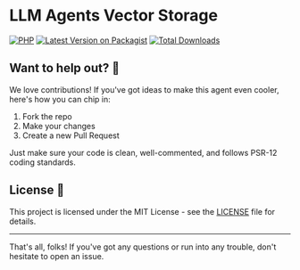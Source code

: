 # LLM Agents Vector Storage

[![PHP](https://img.shields.io/packagist/php-v/llm-agents-php/vector-storage.svg?style=flat-square)](https://packagist.org/packages/llm-agents/vector-storage)
[![Latest Version on Packagist](https://img.shields.io/packagist/v/llm-agents/vector-storage.svg?style=flat-square)](https://packagist.org/packages/llm-agents/vector-storage)
[![Total Downloads](https://img.shields.io/packagist/dt/llm-agents/vector-storage.svg?style=flat-square)](https://packagist.org/packages/llm-agents/vector-storage)


## Want to help out? 🤝

We love contributions! If you've got ideas to make this agent even cooler, here's how you can chip in:

1. Fork the repo
2. Make your changes
3. Create a new Pull Request

Just make sure your code is clean, well-commented, and follows PSR-12 coding standards.

## License 📄

This project is licensed under the MIT License - see the [LICENSE](LICENSE) file for details.

---

That's all, folks! If you've got any questions or run into any trouble, don't hesitate to open an issue.